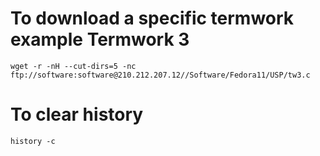# To download a specific termwork example Termwork 3

`wget -r -nH --cut-dirs=5 -nc ftp://software:software@210.212.207.12//Software/Fedora11/USP/tw3.c`

# To clear history

`history -c`
